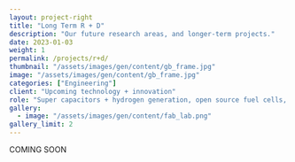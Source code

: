```yaml
---
layout: project-right
title: "Long Term R + D"
description: "Our future research areas, and longer-term projects."
date: 2023-01-03
weight: 1
permalink: /projects/r+d/
thumbnail: "/assets/images/gen/content/gb_frame.jpg"
image: "/assets/images/gen/content/gb_frame.jpg"
categories: ["Engineering"]
client: "Upcoming technology + innovation"
role: "Super capacitors + hydrogen generation, open source fuel cells, and more."
gallery:
  - image: "/assets/images/gen/content/fab_lab.png"
gallery_limit: 2
---
```


COMING SOON